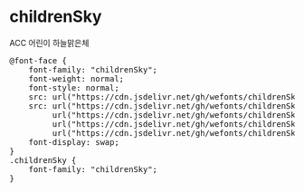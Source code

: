 # childrenSky
ACC 어린이 하늘맑은체

<pre>
@font-face {
    font-family: "childrenSky";
    font-weight: normal;
    font-style: normal;
    src: url("https://cdn.jsdelivr.net/gh/wefonts/childrenSky/childrenSky.eot");
    src: url("https://cdn.jsdelivr.net/gh/wefonts/childrenSky/childrenSky.eot?#iefix") format("embedded-opentype"),
         url("https://cdn.jsdelivr.net/gh/wefonts/childrenSky/childrenSky.woff2") format("woff2"),
         url("https://cdn.jsdelivr.net/gh/wefonts/childrenSky/childrenSky.woff") format("woff"),
         url("https://cdn.jsdelivr.net/gh/wefonts/childrenSky/childrenSky.ttf") format("truetype");
    font-display: swap;
}
.childrenSky {
    font-family: "childrenSky";
}
</pre>
